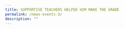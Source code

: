 ```yaml
---
title: SUPPORTIVE TEACHERS HELPED HIM MAKE THE GRADE
permalink: /news-events-3/
description: ""
---
```

